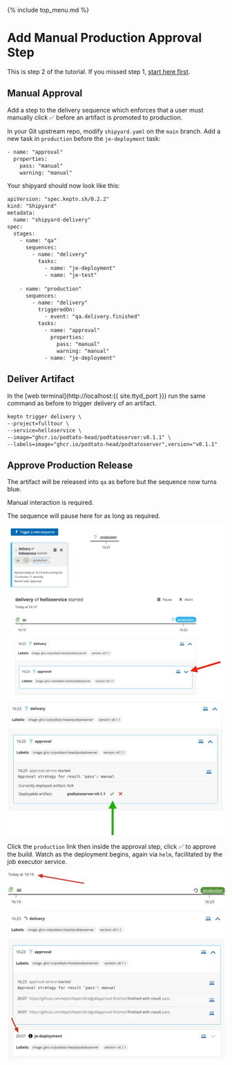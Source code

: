 {% include top_menu.md %}

# Add Manual Production Approval Step

This is step 2 of the tutorial. If you missed step 1, [start here first](full-tour.md).

## Manual Approval

Add a step to the delivery sequence which enforces that a user must manually click ✅ before an artifact is promoted to production.

In your Git upstream repo, modify `shipyard.yaml` on the `main` branch. Add a new task in `production` before the `je-deployment` task:

```
- name: "approval"
  properties:
    pass: "manual"
    warning: "manual"
```

Your shipyard should now look like this:
```
apiVersion: "spec.keptn.sh/0.2.2"
kind: "Shipyard"
metadata:
  name: "shipyard-delivery"
spec:
  stages:
    - name: "qa"
      sequences:
        - name: "delivery"
          tasks:
            - name: "je-deployment"
            - name: "je-test"

    - name: "production"
      sequences:
        - name: "delivery"
          triggeredOn:
            - event: "qa.delivery.finished"
          tasks:
            - name: "approval"
              properties:
                pass: "manual"
                warning: "manual"
            - name: "je-deployment"
```

## Deliver Artifact

In the [web terminal](http://localhost:{{ site.ttyd_port }}) run the same command as before to trigger delivery of an artifact.

```
keptn trigger delivery \
--project=fulltour \
--service=helloservice \
--image="ghcr.io/podtato-head/podtatoserver:v0.1.1" \
--labels=image="ghcr.io/podtato-head/podtatoserver",version="v0.1.1"
```

## Approve Production Release

The artifact will be released into `qa` as before but the sequence now turns blue.

Manual interaction is required.

The sequence will pause here for as long as required.

![artifact-approval-1](assets/approval-step-1.jpg)
![artifact-approval-1](assets/approval-step-2.jpg)

Click the `production` link then inside the approval step, click ✅ to approve the build. Watch as the deployment begins, again via `helm`, facilitated by the job executor service.

![production approval](assets/production-approval.jpg)

